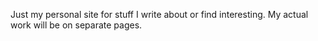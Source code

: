 Just my personal site for stuff I write about or find interesting. My actual work will be on separate pages.
